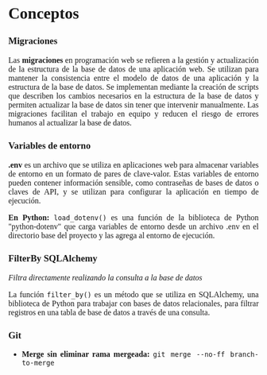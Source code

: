<span style="font-family: Times New Roman;">
<span style="text-align: justify">
<span style="font-size: medium;">

# Conceptos

### Migraciones

Las **migraciones** en programación web se refieren a la gestión y actualización de la estructura de la base de datos de una aplicación web. Se utilizan para mantener la consistencia entre el modelo de datos de una aplicación y la estructura de la base de datos. Se implementan mediante la creación de scripts que describen los cambios necesarios en la estructura de la base de datos y permiten actualizar la base de datos sin tener que intervenir manualmente. Las migraciones facilitan el trabajo en equipo y reducen el riesgo de errores humanos al actualizar la base de datos.


### Variables de entorno

**.env** es un archivo que se utiliza en aplicaciones web para almacenar variables de entorno en un formato de pares de clave-valor. Estas variables de entorno pueden contener información sensible, como contraseñas de bases de datos o claves de API, y se utilizan para configurar la aplicación en tiempo de ejecución. 

**En Python:**
``load_dotenv()`` es una función de la biblioteca de Python "python-dotenv" que carga variables de entorno desde un archivo .env en el directorio base del proyecto y las agrega al entorno de ejecución.


### FilterBy SQLAlchemy
*Filtra directamente realizando la consulta a la base de datos*

La función ``filter_by()`` es un método que se utiliza en SQLAlchemy, una biblioteca de Python para trabajar con bases de datos relacionales, para filtrar registros en una tabla de base de datos a través de una consulta.
  
 
### Git
 - **Merge sin eliminar rama mergeada:** `git merge --no-ff branch-to-merge`








